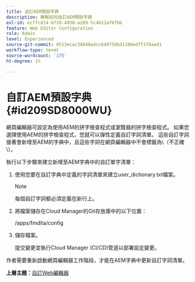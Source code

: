 ```yaml
---
title: 自訂AEM預設字典
description: 瞭解如何自訂AEM預設字典
exl-id: ecffcd14-6728-4938-a209-5c4b12af6fbb
feature: Web Editor Configuration
role: Admin
level: Experienced
source-git-commit: 0513ecac38840a4cc649758bd1180edff1f8aed1
workflow-type: tm+mt
source-wordcount: '175'
ht-degree: 1%

---
```


# 自訂AEM預設字典 {#id209SD8000WU}

網頁編輯器可設定為使用AEM的拼字檢查程式或瀏覽器的拼字檢查程式。 如果您選擇使用AEM的拼字檢查程式，您就可以彈性定義自訂字詞清單。 這些自訂字詞接著會新增至AEM的字典中，且這些字詞在網頁編輯器中不會標籤為\（不正確\）。

執行以下步驟來建立新增至AEM字典中的自訂單字清單：

1. 使用您要在自訂字典中定義的字詞清單來建立user\_dictionary.txt檔案。

   >[!NOTE]
   >
   > 每個自訂字詞都必須定義在新行上。

1. 將檔案儲存在Cloud Manager的Git存放庫中的以下位置：

   /apps/fmdita/config

1. 儲存檔案。

   提交變更並執行Cloud Manager \(CI/CD\)管道以部署設定變更。


作者需要重新啟動網頁編輯器工作階段，才能在AEM字典中更新自訂字詞清單。

**上層主題：**[&#x200B;自訂Web編輯器](conf-web-editor.md)
